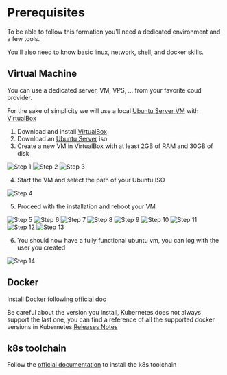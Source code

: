 # Prerequisites

To be able to follow this formation you'll need a dedicated environment and a few tools.

You'll also need to know basic linux, network, shell, and docker skills.

## Virtual Machine

You can use a dedicated server, VM, VPS, ... from your favorite coud provider.

For the sake of simplicity we will use a local [Ubuntu Server VM](https://www.ubuntu.com/download/server) with [VirtualBox](https://www.virtualbox.org)

1. Download and install [VirtualBox](https://www.virtualbox.org)
2. Download an [Ubuntu Server](https://www.ubuntu.com/download/server) iso
3. Create a new VM in VirtualBox with at least 2GB of RAM and 30GB of disk

![Step 1](.assets/VBox_step_1.png)
![Step 2](.assets/VBox_step_2.png)
![Step 3](.assets/VBox_step_3.png)

4. Start the VM and select the path of your Ubuntu ISO

![Step 4](.assets/VBox_step_4.png)

5. Proceed with the installation and reboot your VM

![Step 5](.assets/VBox_step_5.png)
![Step 6](.assets/VBox_step_6.png)
![Step 7](.assets/VBox_step_7.png)
![Step 8](.assets/VBox_step_8.png)
![Step 9](.assets/VBox_step_9.png)
![Step 10](.assets/VBox_step_10.png)
![Step 11](.assets/VBox_step_11.png)
![Step 12](.assets/VBox_step_12.png)
![Step 13](.assets/VBox_step_13.png)

6. You should now have a fully functional ubuntu vm, you can log with the user you created

![Step 14](.assets/VBox_step_14.png)

## Docker

Install Docker following [official doc](https://docs.docker.com/install/linux/docker-ce/ubuntu/)

Be careful about the version you install, Kubernetes does not always support the last one, you can find a reference of all the supported docker versions in Kubernetes [Releases Notes](https://kubernetes.io/docs/setup/release/notes/#external-dependencies)

## k8s toolchain

Follow the [official documentation](https://kubernetes.io/docs/setup/independent/install-kubeadm/#installing-kubeadm-kubelet-and-kubectl) to install the k8s toolchain
